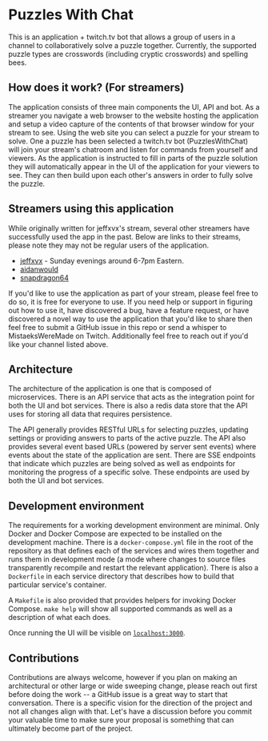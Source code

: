# Puzzles With Chat

This is an application + twitch.tv bot that allows a group of users in a
channel to collaboratively solve a puzzle together.  Currently, the supported
puzzle types are crosswords (including cryptic crosswords) and spelling bees.

## How does it work? (For streamers)

The application consists of three main components the UI, API and bot.  As a
streamer you navigate a web browser to the website hosting the application and
setup a video capture of the contents of that browser window for your stream
to see.  Using the web site you can select a puzzle for your stream to solve.
One a puzzle has been selected a twitch.tv bot (PuzzlesWithChat) will join your 
stream's chatroom and listen for commands from yourself and viewers.  As the
application is instructed to fill in parts of the puzzle solution they will
automatically appear in the UI of the application for your viewers to see.  They
can then build upon each other's answers in order to fully solve the puzzle.

## Streamers using this application

While originally written for jeffxvx's stream, several other streamers have
successfully used the app in the past.  Below are links to their streams, please
note they may not be regular users of the application.

* [jeffxvx](https://twitch.tv/jeffxvx) - Sunday evenings around 6-7pm Eastern.
* [aidanwould](https://twitch.tv/aidanwould)
* [snapdragon64](https://twitch.tv/snapdragon64)

If you'd like to use the application as part of your stream, please feel free to
do so, it is free for everyone to use.  If you need help or support in figuring 
out how to use it, have discovered a bug, have a feature request, or have
discovered a novel way to use the application that you'd like to share then feel 
free to submit a GitHub issue in this repo or send a whisper to MistaeksWereMade
on Twitch.  Additionally feel free to reach out if you'd like your channel 
listed above.

## Architecture

The architecture of the application is one that is composed of microservices.
There is an API service that acts as the integration point for both the UI
and bot services. There is also a redis data store that the API uses for storing
all data that requires persistence.

The API generally provides RESTful URLs for selecting puzzles, updating settings
or providing answers to parts of the active puzzle.  The API also provides
several event based URLs (powered by server sent events) where events about the
state of the application are sent.  There are SSE endpoints that indicate which
puzzles are being solved as well as endpoints for monitoring the progress of a
specific solve.  These endpoints are used by both the UI and bot services.


## Development environment

The requirements for a working development environment are minimal.  Only
Docker and Docker Compose are expected to be installed on the development 
machine.  There is a `docker-compose.yml` file in the root of the repository as
that defines each of the services and wires them together and runs them in
development mode (a mode where changes to source files transparently recompile
and restart the relevant application).  There is also a `Dockerfile` in each
service directory that describes how to build that particular service's 
container.

A `Makefile` is also provided that provides helpers for invoking Docker Compose.
`make help` will show all supported commands as well as a description of what
each does.

Once running the UI will be visible on [`localhost:3000`](http://localhost:3030).


## Contributions

Contributions are always welcome, however if you plan on making an architectural
or other large or wide sweeping change, please reach out first before doing the 
work -- a GitHub issue is a great way to start that conversation.  There is a 
specific vision for the direction of the project and not all changes align with
that.  Let's have a discussion before you commit your valuable time to make sure
your proposal is something that can ultimately become part of the project.
